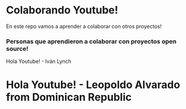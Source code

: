 # Colaborando Youtube!

En este repo vamos a aprender a colaborar con otros proyectos!

### Personas que aprendieron a colaborar con proyectos open source!
Hola Youtube! - Iván Lynch
# Hola Youtube! - Leopoldo Alvarado from Dominican Republic
